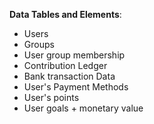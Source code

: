 **Data Tables and Elements**:
- Users
- Groups
- User group membership
- Contribution Ledger
- Bank transaction Data
- User's Payment Methods
- User's points
- User goals + monetary value
